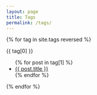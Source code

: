 ```yaml
---
layout: page
title: Tags
permalink: /tags/
---
```


<section class="tags">

  {% for tag in site.tags reversed %}
    <div id="{{ tag[0] }}" class="tag-container">
      <div class="tag-name"> {{ tag[0] }} </div>
      <ul>
        {% for post in tag[1] %}
          <li><a href="{{ post.url }}">{{ post.title }}</a></li>
        {% endfor %}
      </ul>
    </div>
  {% endfor %}

</section>